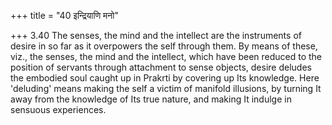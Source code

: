 +++
title = "40 इन्द्रियाणि मनो"

+++
3.40 The senses, the mind and the intellect are the instruments of
desire in so far as it overpowers the self through them. By means of
these, viz., the senses, the mind and the intellect, which have been
reduced to the position of servants through attachment to sense objects,
desire deludes the embodied soul caught up in Prakrti by covering up Its
knowledge. Here 'deluding' means making the self a victim of manifold
illusions, by turning It away from the knowledge of Its true nature, and
making It indulge in sensuous experiences.
